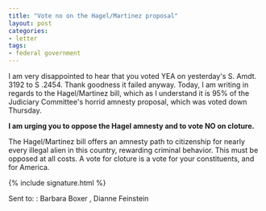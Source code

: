 ```yaml
---
title: "Vote no on the Hagel/Martinez proposal"
layout: post
categories:
- letter
tags:
- federal government
---
```


I am very disappointed to hear that you voted YEA on yesterday's S. Amdt. 3192 to S .2454. Thank goodness it failed anyway. Today, I am writing in regards to the Hagel/Martinez bill, which as I understand it is 95% of the Judiciary Committee's horrid amnesty proposal, which was voted down Thursday.

**I am urging you to oppose the Hagel amnesty and to vote NO on cloture.**

The Hagel/Martinez bill offers an amnesty path to citizenship for nearly every illegal alien in this country, rewarding criminal behavior. This must be opposed at all costs. A vote for cloture is a vote for your constituents, and for America.

{% include signature.html %}

Sent to:
: Barbara Boxer
, Dianne Feinstein
